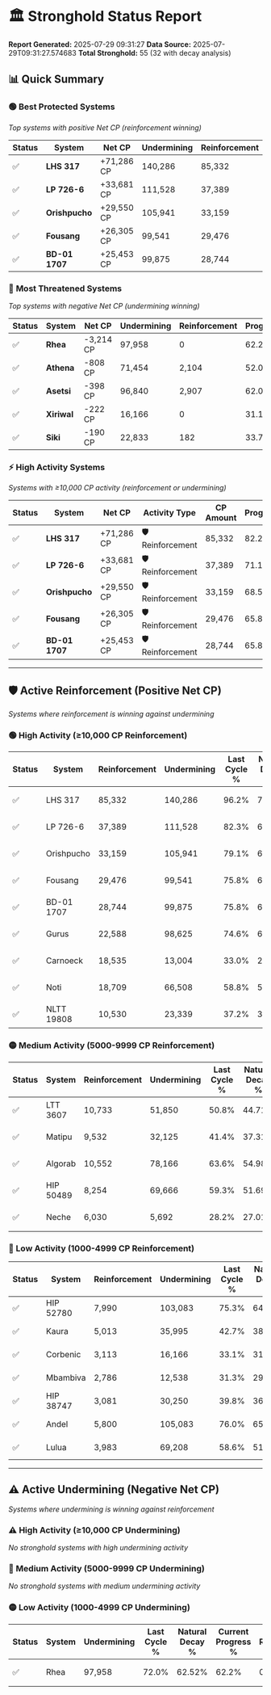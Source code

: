 # 🏛️ Stronghold Status Report

**Report Generated:** 2025-07-29 09:31:27
**Data Source:** 2025-07-29T09:31:27.574683
**Total Stronghold:** 55 (32 with decay analysis)

## 📊 Quick Summary

### 🟢 **Best Protected Systems**
*Top systems with positive Net CP (reinforcement winning)*

| Status | System | Net CP | Undermining | Reinforcement | Progress |
|--------|--------|--------|-------------|---------------|----------|
| ✅ | **LHS 317** | +71,286 CP | 140,286 | 85,332 | 82.2% |
| ✅ | **LP 726-6** | +33,681 CP | 111,528 | 37,389 | 71.1% |
| ✅ | **Orishpucho** | +29,550 CP | 105,941 | 33,159 | 68.5% |
| ✅ | **Fousang** | +26,305 CP | 99,541 | 29,476 | 65.8% |
| ✅ | **BD-01 1707** | +25,453 CP | 99,875 | 28,744 | 65.8% |

### 🔴 **Most Threatened Systems**
*Top systems with negative Net CP (undermining winning)*

| Status | System | Net CP | Undermining | Reinforcement | Progress |
|--------|--------|--------|-------------|---------------|----------|
| ✅ | **Rhea** | -3,214 CP | 97,958 | 0 | 62.2% |
| ✅ | **Athena** | -808 CP | 71,454 | 2,104 | 52.0% |
| ✅ | **Asetsi** | -398 CP | 96,840 | 2,907 | 62.0% |
| ✅ | **Xiriwal** | -222 CP | 16,166 | 0 | 31.1% |
| ✅ | **Siki** | -190 CP | 22,833 | 182 | 33.7% |

### ⚡ **High Activity Systems**
*Systems with ≥10,000 CP activity (reinforcement or undermining)*

| Status | System | Net CP | Activity Type | CP Amount | Progress |
|--------|--------|--------|---------------|-----------|----------|
| ✅ | **LHS 317** | +71,286 CP | 🛡️ Reinforcement | 85,332 | 82.2% |
| ✅ | **LP 726-6** | +33,681 CP | 🛡️ Reinforcement | 37,389 | 71.1% |
| ✅ | **Orishpucho** | +29,550 CP | 🛡️ Reinforcement | 33,159 | 68.5% |
| ✅ | **Fousang** | +26,305 CP | 🛡️ Reinforcement | 29,476 | 65.8% |
| ✅ | **BD-01 1707** | +25,453 CP | 🛡️ Reinforcement | 28,744 | 65.8% |

---

## 🛡️ Active Reinforcement (Positive Net CP)
*Systems where reinforcement is winning against undermining*

### 🟢 High Activity (≥10,000 CP Reinforcement)

| Status | System | Reinforcement | Undermining | Last Cycle % | Natural Decay % | Current Progress % | Current CP | Net CP | Activity |
|--------|--------|---------------|-------------|--------------|-----------------|-------------------|------------|--------|----------|
| ✅ | LHS 317 | 85,332 | 140,286 | 96.2% | 75.07% | 82.2% | 822,000 | +71,286 | 🟢 High Reinforcement |
| ✅ | LP 726-6 | 37,389 | 111,528 | 82.3% | 67.73% | 71.1% | 711,000 | +33,681 | 🟢 High Reinforcement |
| ✅ | Orishpucho | 33,159 | 105,941 | 79.1% | 65.54% | 68.5% | 685,000 | +29,550 | 🟢 High Reinforcement |
| ✅ | Fousang | 29,476 | 99,541 | 75.8% | 63.17% | 65.8% | 657,999 | +26,305 | 🟢 High Reinforcement |
| ✅ | BD-01 1707 | 28,744 | 99,875 | 75.8% | 63.25% | 65.8% | 657,999 | +25,453 | 🟢 High Reinforcement |
| ✅ | Gurus | 22,588 | 98,625 | 74.6% | 62.77% | 64.7% | 647,000 | +19,325 | 🟢 High Reinforcement |
| ✅ | Carnoeck | 18,535 | 13,004 | 33.0% | 29.87% | 31.7% | 317,000 | +18,326 | 🟢 High Reinforcement |
| ✅ | Noti | 18,709 | 66,508 | 58.8% | 50.44% | 52.1% | 521,000 | +16,620 | 🟢 High Reinforcement |
| ✅ | NLTT 19808 | 10,530 | 23,339 | 37.2% | 33.89% | 34.9% | 349,000 | +10,085 | 🟢 High Reinforcement |

### 🟡 Medium Activity (5000-9999 CP Reinforcement)

| Status | System | Reinforcement | Undermining | Last Cycle % | Natural Decay % | Current Progress % | Current CP | Net CP | Activity |
|--------|--------|---------------|-------------|--------------|-----------------|-------------------|------------|--------|----------|
| ✅ | LTT 3607 | 10,733 | 51,850 | 50.8% | 44.71% | 45.6% | 456,000 | +8,922 | 🟡 Medium Reinforcement |
| ✅ | Matipu | 9,532 | 32,125 | 41.4% | 37.31% | 38.2% | 382,000 | +8,884 | 🟡 Medium Reinforcement |
| ✅ | Algorab | 10,552 | 78,166 | 63.6% | 54.98% | 55.8% | 557,999 | +8,203 | 🟡 Medium Reinforcement |
| ✅ | HIP 50489 | 8,254 | 69,666 | 59.3% | 51.69% | 52.3% | 523,000 | +6,139 | 🟡 Medium Reinforcement |
| ✅ | Neche | 6,030 | 5,692 | 28.2% | 27.01% | 27.6% | 276,000 | +5,949 | 🟡 Medium Reinforcement |

### 🔴 Low Activity (1000-4999 CP Reinforcement)

| Status | System | Reinforcement | Undermining | Last Cycle % | Natural Decay % | Current Progress % | Current CP | Net CP | Activity |
|--------|--------|---------------|-------------|--------------|-----------------|-------------------|------------|--------|----------|
| ✅ | HIP 52780 | 7,990 | 103,083 | 75.3% | 64.53% | 65.0% | 650,000 | +4,694 | 🔵 Low Reinforcement |
| ✅ | Kaura | 5,013 | 35,995 | 42.7% | 38.70% | 39.1% | 391,000 | +3,983 | 🔵 Low Reinforcement |
| ✅ | Corbenic | 3,113 | 16,166 | 33.1% | 31.19% | 31.5% | 315,000 | +3,069 | 🔵 Low Reinforcement |
| ✅ | Mbambiva | 2,786 | 12,538 | 31.3% | 29.73% | 30.0% | 300,000 | +2,698 | 🔵 Low Reinforcement |
| ✅ | HIP 38747 | 3,081 | 30,250 | 39.8% | 36.56% | 36.8% | 368,000 | +2,417 | 🔵 Low Reinforcement |
| ✅ | Andel | 5,800 | 105,083 | 76.0% | 65.27% | 65.5% | 655,000 | +2,347 | 🔵 Low Reinforcement |
| ✅ | Lulua | 3,983 | 69,208 | 58.6% | 51.51% | 51.7% | 517,000 | +1,888 | 🔵 Low Reinforcement |


---

## ⚠️ Active Undermining (Negative Net CP)
*Systems where undermining is winning against reinforcement*

### ⚠️ High Activity (≥10,000 CP Undermining)

*No stronghold systems with high undermining activity*

### 🔶 Medium Activity (5000-9999 CP Undermining)

*No stronghold systems with medium undermining activity*

### 🟡 Low Activity (1000-4999 CP Undermining)

| Status | System | Undermining | Last Cycle % | Natural Decay % | Current Progress % | Reinforcement | Current CP | Net CP | Activity |
|--------|--------|-------------|--------------|-----------------|-------------------|---------------|------------|--------|----------|
| ✅ | Rhea | 97,958 | 72.0% | 62.52% | 62.2% | 0 | 622,000 | -3,214 | 🟡 Low Undermining |
